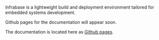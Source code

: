 Infrabase is a lightweight build and deployment environment tailored for embedded systems development.

Github pages for the documentation will appear soon.

The documentation is located here as [Github pages](https://edgemtech.github.io/infrabase/index.html).
